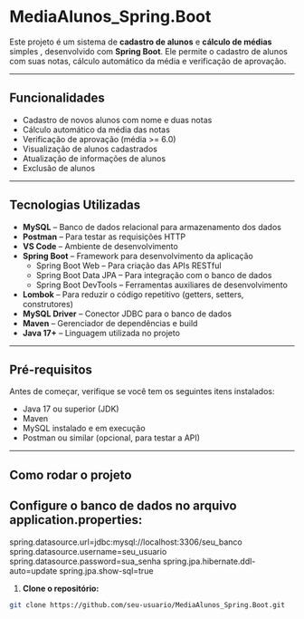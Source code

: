 # MediaAlunos_Spring.Boot

Este projeto é um sistema de **cadastro de alunos** e **cálculo de médias** simples , desenvolvido com **Spring Boot**. Ele permite o cadastro de alunos com suas notas, cálculo automático da média e verificação de aprovação.

---

## Funcionalidades

- Cadastro de novos alunos com nome e duas notas  
- Cálculo automático da média das notas  
- Verificação de aprovação (média >= 6.0)  
- Visualização de alunos cadastrados  
- Atualização de informações de alunos  
- Exclusão de alunos  

---

## Tecnologias Utilizadas

- **MySQL** – Banco de dados relacional para armazenamento dos dados  
- **Postman** – Para testar as requisições HTTP  
- **VS Code** – Ambiente de desenvolvimento  
- **Spring Boot** – Framework para desenvolvimento da aplicação  
  - Spring Boot Web – Para criação das APIs RESTful  
  - Spring Boot Data JPA – Para integração com o banco de dados  
  - Spring Boot DevTools – Ferramentas auxiliares de desenvolvimento  
- **Lombok** – Para reduzir o código repetitivo (getters, setters, construtores)  
- **MySQL Driver** – Conector JDBC para o banco de dados  
- **Maven** – Gerenciador de dependências e build  
- **Java 17+** – Linguagem utilizada no projeto  

---

## Pré-requisitos

Antes de começar, verifique se você tem os seguintes itens instalados:

- Java 17 ou superior (JDK)  
- Maven  
- MySQL instalado e em execução  
- Postman ou similar (opcional, para testar a API)  

---

## Como rodar o projeto
## Configure o banco de dados no arquivo application.properties:
spring.datasource.url=jdbc:mysql://localhost:3306/seu_banco
spring.datasource.username=seu_usuario
spring.datasource.password=sua_senha
spring.jpa.hibernate.ddl-auto=update
spring.jpa.show-sql=true

1. **Clone o repositório:**

```bash
git clone https://github.com/seu-usuario/MediaAlunos_Spring.Boot.git


